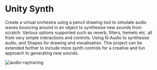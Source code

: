 # Unity Synth
Create a virtual orchestra using a pencil drawing tool to simulate audio waves bouncing around in an object to synthesise new sounds from scratch. Various options supported such as reverb, filters, tremelo etc. all from very simple interactions and controls. Using N-Audio to synthesise audio, and Shapes for drawing and visualisation. This project can be extended further to include more synth controls for a creative and fun approach to generating new sounds.

![audio-raytracing](https://github.com/AJTech2002/Unity-Synth-Simulator-/assets/25098044/c6e9f3f4-c457-43c7-acd6-e5bc12321168)


